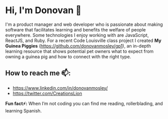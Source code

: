 # Hi, I'm Donovan 👋

I'm a product manager and web developer who is passionate about making software that facilitates learning and benefits the welfare of people everywhere. Some technologies I enjoy working with are JavaScript, ReactJS, and Ruby.  For a recent Code Louisville class project I created __My Guinea Piggies__ (https://github.com/donovanmosley/gp1), an in-depth learning resource that shows potential pet owners what to expect from owning a guinea pig and how to connect with the right type.  

## How to reach me 📫: 
* https://www.linkedin.com/in/donovanmosley/
* https://twitter.com/CreationsLion

**Fun fact⚡:** When I’m not coding you can find me reading, rollerblading, and learning Spanish.
